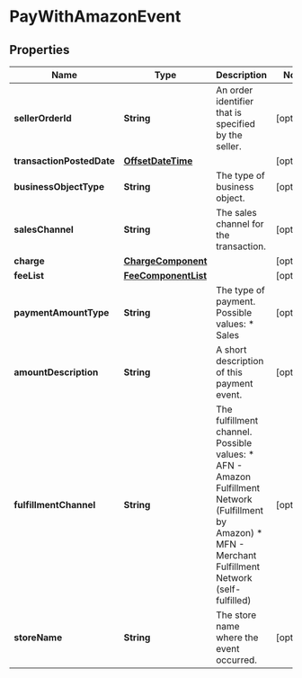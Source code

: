 # PayWithAmazonEvent

## Properties
Name | Type | Description | Notes
------------ | ------------- | ------------- | -------------
**sellerOrderId** | **String** | An order identifier that is specified by the seller. |  [optional]
**transactionPostedDate** | [**OffsetDateTime**](OffsetDateTime.md) |  |  [optional]
**businessObjectType** | **String** | The type of business object. |  [optional]
**salesChannel** | **String** | The sales channel for the transaction. |  [optional]
**charge** | [**ChargeComponent**](ChargeComponent.md) |  |  [optional]
**feeList** | [**FeeComponentList**](FeeComponentList.md) |  |  [optional]
**paymentAmountType** | **String** | The type of payment.  Possible values:  * Sales |  [optional]
**amountDescription** | **String** | A short description of this payment event. |  [optional]
**fulfillmentChannel** | **String** | The fulfillment channel.  Possible values:  * AFN - Amazon Fulfillment Network (Fulfillment by Amazon)  * MFN - Merchant Fulfillment Network (self-fulfilled) |  [optional]
**storeName** | **String** | The store name where the event occurred. |  [optional]
